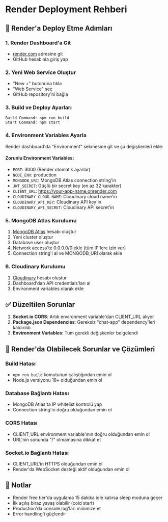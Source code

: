 # Render Deployment Rehberi

## 🚀 Render'a Deploy Etme Adımları

### 1. Render Dashboard'a Git

- [render.com](https://render.com) adresine git
- GitHub hesabınla giriş yap

### 2. Yeni Web Service Oluştur

- "New +" butonuna tıkla
- "Web Service" seç
- GitHub repository'ni bağla

### 3. Build ve Deploy Ayarları

```
Build Command: npm run build
Start Command: npm start
```

### 4. Environment Variables Ayarla

Render dashboard'da "Environment" sekmesine git ve şu değişkenleri ekle:

#### Zorunlu Environment Variables:

- `PORT`: 3000 (Render otomatik ayarlar)
- `NODE_ENV`: production
- `MONGODB_URI`: MongoDB Atlas connection string'in
- `JWT_SECRET`: Güçlü bir secret key (en az 32 karakter)
- `CLIENT_URL`: https://your-app-name.onrender.com
- `CLOUDINARY_CLOUD_NAME`: Cloudinary cloud name'in
- `CLOUDINARY_API_KEY`: Cloudinary API key'in
- `CLOUDINARY_API_SECRET`: Cloudinary API secret'in

### 5. MongoDB Atlas Kurulumu

1. [MongoDB Atlas](https://www.mongodb.com/atlas) hesabı oluştur
2. Yeni cluster oluştur
3. Database user oluştur
4. Network access'te 0.0.0.0/0 ekle (tüm IP'lere izin ver)
5. Connection string'i al ve MONGODB_URI olarak ekle

### 6. Cloudinary Kurulumu

1. [Cloudinary](https://cloudinary.com) hesabı oluştur
2. Dashboard'dan API credentials'ları al
3. Environment variables olarak ekle

## ✅ Düzeltilen Sorunlar

1. **Socket.io CORS**: Artık environment variable'dan CLIENT_URL alıyor
2. **Package.json Dependencies**: Gereksiz "chat-app" dependency'leri kaldırıldı
3. **Environment Variables**: Tüm gerekli değişkenler belgelendi

## 🔧 Render'da Olabilecek Sorunlar ve Çözümleri

### Build Hatası

- `npm run build` komutunun çalıştığından emin ol
- Node.js versiyonu 18+ olduğundan emin ol

### Database Bağlantı Hatası

- MongoDB Atlas'ta IP whitelist kontrolü yap
- Connection string'in doğru olduğundan emin ol

### CORS Hatası

- CLIENT_URL environment variable'ının doğru olduğundan emin ol
- URL'nin sonunda "/" olmamasına dikkat et

### Socket.io Bağlantı Hatası

- CLIENT_URL'in HTTPS olduğundan emin ol
- Render'da WebSocket desteği aktif olduğundan emin ol

## 📝 Notlar

- Render free tier'da uygulama 15 dakika idle kalırsa sleep moduna geçer
- İlk açılış biraz yavaş olabilir (cold start)
- Production'da console.log'ları minimize et
- Error handling'i güçlendir
